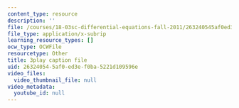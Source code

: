 ```yaml
---
content_type: resource
description: ''
file: /courses/18-03sc-differential-equations-fall-2011/263240545af0ed3ef0ba5221d109596e_jzzpxqVohhI.srt
file_type: application/x-subrip
learning_resource_types: []
ocw_type: OCWFile
resourcetype: Other
title: 3play caption file
uid: 26324054-5af0-ed3e-f0ba-5221d109596e
video_files:
  video_thumbnail_file: null
video_metadata:
  youtube_id: null
---
```

